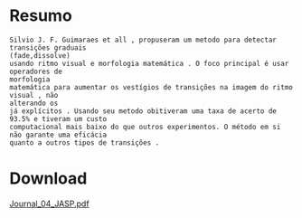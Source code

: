 # Resumo #

```
Silvio J. F. Guimaraes et all , propuseram um metodo para detectar transições graduais 
(fade,dissolve)
usando ritmo visual e morfologia matemática . O foco principal é usar operadores de 
morfologia
matemática para aumentar os vestígios de transições na imagem do ritmo visual , não 
alterando os
já explícitos . Usando seu metodo obitiveram uma taxa de acerto de 93.5% e tiveram um custo
computacional mais baixo do que outros experimentos. O método em si não garante uma eficácia
quanto a outros tipos de transições . 
```

# Download #

[Journal\_04\_JASP.pdf](http://m-fit.googlecode.com/files/Journal_04_JASP.pdf)